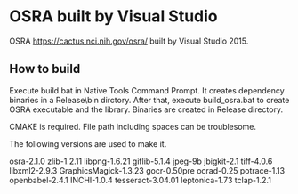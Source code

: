 # OSRA built by Visual Studio
OSRA <https://cactus.nci.nih.gov/osra/> built by Visual Studio 2015.

## How to build

Execute build.bat in Native Tools Command Prompt. It creates dependency binaries in a Release\bin dirctory. 
After that, execute build_osra.bat to create OSRA executable and the library. Binaries are created in Release directory.

CMAKE is required.
File path including spaces can be troublesome.

The following versions are used to make it.

osra-2.1.0
zlib-1.2.11
libpng-1.6.21
giflib-5.1.4
jpeg-9b
jbigkit-2.1
tiff-4.0.6
libxml2-2.9.3
GraphicsMagick-1.3.23
gocr-0.50pre
ocrad-0.25
potrace-1.13
openbabel-2.4.1
INCHI-1.0.4
tesseract-3.04.01
leptonica-1.73
tclap-1.2.1
